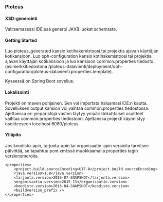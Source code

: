 ### Ploteus

#### XSD-generointi
Valitsemassasi IDE:ssä generoi JAXB luokat schemasta.

#### Getting Started
Luo ploteus_generated kansio kotihakemistoosi tai projektia ajavan käyttäjän kotikansioon.
Luo oph-configuration kansio kotihakemistoosi tai projektia ajavan käyttäjän kotikansioon ja luo kansioon common.properties tiedosto (esimerkkitiedostona /ploteus-datavienti/deployment/oph-configuration/ploteus-datavienti.properties.template).

Kyseessä on Spring Boot sovellus.

#### Lokalisointi
Projekti on maven pohjainen. Sen voi importata haluamasi IDE:n kautta.
Sovelluksen output kansion voi vaihtaa common.properties tiedostossa.
Ajettaessa eri ympäristöjä vasten täytyy ympäristökohtaiset osoitteet vaihtaa common.properties tiedostoon.
Ajettaessa projekti käynnistyy osoitteeseen localhost:8080/ploteus


#### Ylläpito
Jos koodisto-apin, tarjonta-apin tai organisaatio-apin versioita tarvitsee päivittää, se tapahtuu pom.xml:ssä muokkaamalla properties tagin versionumeroita.
	
	<properties>
		<project.build.sourceEncoding>UTF-8</project.build.sourceEncoding>
		<java.version>1.8</java.version>
		<tarjonta.version>2016-07-SNAPSHOT</tarjonta.version>
		<organisaatio.version>2015-13</organisaatio.version>
		<koodisto.version>2016-04-SNAPSHOT</koodisto.version>
		<buildversion_prefix />
	</properties>